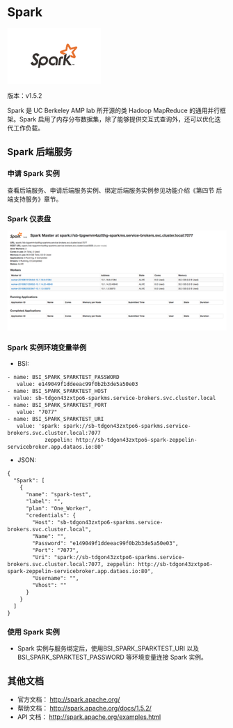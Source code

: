 # Spark

![](img/Spark.png)

版本：v1.5.2

Spark 是 UC Berkeley AMP lab 所开源的类 Hadoop MapReduce 的通用并行框架。Spark 启用了内存分布数据集，除了能够提供交互式查询外，还可以优化迭代工作负载。

## Spark 后端服务

### 申请 Spark 实例

查看后端服务、申请后端服务实例、绑定后端服务实例参见功能介绍《第四节 后端支持服务》章节。

### Spark 仪表盘

![](img/Spark_Dashbroad.png)


### Spark 实例环境变量举例

- BSI:

```
- name: BSI_SPARK_SPARKTEST_PASSWORD
   value: e149049f1ddeeac99f0b2b3de5a50e03
- name: BSI_SPARK_SPARKTEST_HOST
  value: sb-tdgon43zxtpo6-sparkms.service-brokers.svc.cluster.local
- name: BSI_SPARK_SPARKTEST_PORT
   value: "7077"
- name: BSI_SPARK_SPARKTEST_URI
   value: 'spark: spark://sb-tdgon43zxtpo6-sparkms.service-brokers.svc.cluster.local:7077
            zeppelin: http://sb-tdgon43zxtpo6-spark-zeppelin-servicebroker.app.dataos.io:80'
```

- JSON:

```
{
  "Spark": [
    {
      "name": "spark-test", 
      "label": "", 
      "plan": "One_Worker", 
      "credentials": {
        "Host": "sb-tdgon43zxtpo6-sparkms.service-brokers.svc.cluster.local", 
        "Name": "", 
        "Password": "e149049f1ddeeac99f0b2b3de5a50e03", 
        "Port": "7077", 
        "Uri": "spark://sb-tdgon43zxtpo6-sparkms.service-brokers.svc.cluster.local:7077, zeppelin: http://sb-tdgon43zxtpo6-spark-zeppelin-servicebroker.app.dataos.io:80", 
        "Username": "", 
        "Vhost": ""
      }
    }
  ]
}
```

### 使用 Spark 实例

- Spark 实例与服务绑定后，使用BSI_SPARK_SPARKTEST_URI 以及 BSI_SPARK_SPARKTEST_PASSWORD 等环境变量连接 Spark 实例。

## 其他文档

- 官方文档： http://spark.apache.org/
- 帮助文档： http://spark.apache.org/docs/1.5.2/
- API 文档： http://spark.apache.org/examples.html



